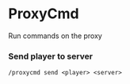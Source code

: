 # ProxyCmd

Run commands on the proxy

### Send player to server

```
/proxycmd send <player> <server>
```
